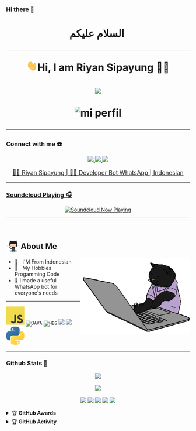 ### Hi there 👋

<!--
**SFams21/SFams21** is a ✨ _special_ ✨ repository because its `README.md` (this file) appears on your GitHub profile.

Here are some ideas to get you started:

- 🔭 I’m currently working on ...
- 🌱 I’m currently learning ...
- 👯 I’m looking to collaborate on ...
- 🤔 I’m looking for help with ...
- 💬 Ask me about ...
- 📫 How to reach me: ...
- 😄 Pronouns: ...
- ⚡ Fun fact: ...
-->
<h1 align="center"> السلام عليكم <img
</p>

------
  <img src="https://raw.githubusercontent.com/ABSphreak/ABSphreak/master/gifs/Hi.gif" width="30px">Hi, I am Riyan Sipayung 👨‍💻
<p align="center">
  <img src="https://telegra.ph/file/8d999105b214c822508c2.jpg" />
</p>

![mi perfil](https://res.cloudinary.com/superfolio/image/upload/v1620689979/68747470733a2f2f692e70696e696d672e636f6d2f6f726967696e616c732f63362f33332f63322f63363333633230656465383266306530636564376435373064626533613166332e676966_yjuh2s.gif)

------
### Connect with me ☎️
<p align="center">
  <a href="https://instagram.com/riyanspyg01"><img src="https://img.shields.io/badge/Instagram-E4405F?style=for-the-badge&logo=instagram&logoColor=white"/> 
  <a href="https://wa.me/6289636827082?text=Hi%20Riyan%20Sipayung"><img src="https://img.shields.io/badge/WhatsApp-25D366?style=for-the-badge&logo=whatsapp&logoColor=white" />
  <a href="https://www.facebook.com/riyan.promdn"><img src="https://img.shields.io/badge/Facebook-%234267B2.svg?&style=for-the-badge&logo=facebook&logoColor=white" />
  
<p style="text-align: center; font-size: 1rem;" align='center'>👦🏻 Riyan Sipayung | 👨‍💻 Developer Bot WhatsApp | Indonesian</p>

------

### Soundcloud Playing 🎧

<p align="center">
  <a href="https://soundcloud.com/riyan-sipayung02/ini-mixtape-boedjang-2020-riyan-sipayung-ft-muhammad-anggun-mixtape" target="_blank"><img src="https://now-playing-on-soundcloud.vercel.app/api/soundcloud" alt="Soundcloud Now Playing" width="350"/></a>
</p>

------


<br />

<h2 style="display: flex; align-items: center; margin-bottom: 1rem;"><img style="width: 40px; margin: 0;" src="./assets/Octocat/Octocat.png" alt="🌟" width='40' /> About Me</h2>

<!-- 
<img width="35%" align="right" alt="Github" src="https://user-images.githubusercontent.com/48678280/88862734-4903af80-d201-11ea-968b-9c939d88a37c.gif" />  -->

<img align='right' src="https://github.com/BhavyaCodes/BhavyaCodes/blob/master/.github/cat.gif" height="" width="300" alt="coding cat">

- 🍁 &nbsp; I'M From Indonesian
- 🍁 &nbsp; My Hobbies Progamming Code
- 🍁 I made a useful WhatsApp bot for everyone's needs

<hr>

<!-- <h3> 🛠 &nbsp;Tech Stack</h3> -->



<code><img height="50" src="https://raw.githubusercontent.com/github/explore/80688e429a7d4ef2fca1e82350fe8e3517d3494d/topics/javascript/javascript.png" alt="Javascript"/></code>
 <code><img height="50" src="https://www.docker.com/sites/default/files/d8/2019-07/Moby-logo.png" alt="JAVA"/></code>
 <code><img height="50" src="https://images.vexels.com/media/users/3/166470/isolated/lists/73835fa38fba6d35aff9de603dc5044a-icono-de-lenguaje-de-programacion-php.png" alt="HBS"/></code>
 <code><img height="50" src="https://cdn.iconscout.com/icon/free/png-256/java-60-1174953.png"/></code>
 <code><img height="50" src="https://cdn.iconscout.com/icon/free/png-256/node-js-1-1174935.png"/></code>
 <code><img height="50" src="https://raw.githubusercontent.com/albinagorta/albinagorta/main/assets/python.svg" alt="Python"/></code>
 
 ------
 ### Github Stats 🚀

<p align="center"><a href="https://github.com/SFams21"><img src="https://github-readme-stats.vercel.app/api?username=SFams21&show_icons=true&theme=radical"></a></p>
<p align="center"><a href="https://github.com/SFams21"><img src="https://github-readme-stats.vercel.app/api/top-langs/?username=SFams21&theme=radical&layout=compact"></a></p>


<p align="center">
    <img src="https://img.shields.io/badge/OS-Linux-blue?&logo=Linux" />
    <img src="https://img.shields.io/badge/OS-Windows-blue?&logo=Windows" />
    <img src="https://img.shields.io/badge/IDE-Xcode-blue?&logo=xcode" />
    <img src="https://img.shields.io/badge/Text%20Editor-Visual%20Studio%20Code-blue?&logo=visual%20studio%20code&logoColor=blue" />
    <img src="https://img.shields.io/badge/Sublime%20Text-gray?&logo=Sublime-Text" />
</p>
<details>
    <summary>&#127942 <b>GitHub Awards</b></summary><br/>

![Github Trophy](https://github-profile-trophy.vercel.app/?username=SFams21)

</details>

<details>
    <summary>&#127942 <b>GitHub Activity</b></summary><br/>

![Metrics](https://metrics.lecoq.io/SFams21)

</details> 
